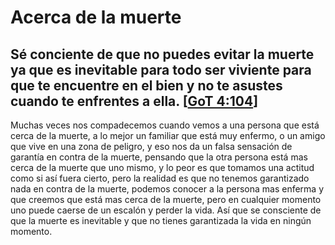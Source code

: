 #  Acerca de la muerte

## Sé conciente de que no puedes evitar la muerte ya que es inevitable para todo ser viviente para que te encuentre en el bien y no te asustes cuando te enfrentes a ella. [[GoT 4:104](./referencias.md/#GoT)]

Muchas veces nos compadecemos cuando vemos a una persona que está cerca de la muerte, a lo mejor un familiar que está muy enfermo, o un amigo que vive en una zona de peligro, y eso nos da un falsa sensación de garantía en contra de la muerte, pensando que la otra persona está mas cerca de la muerte que uno mismo, y lo peor es que tomamos una actitud como si así fuera cierto, pero la realidad es que no tenemos garantizado nada en contra de la muerte, podemos conocer a la persona mas enferma y que creemos que está mas cerca de la muerte, pero en cualquier momento uno puede caerse de un escalón y perder la vida. Así que se consciente de que la muerte es inevitable y que no tienes garantizada la vida en ningún momento. 
